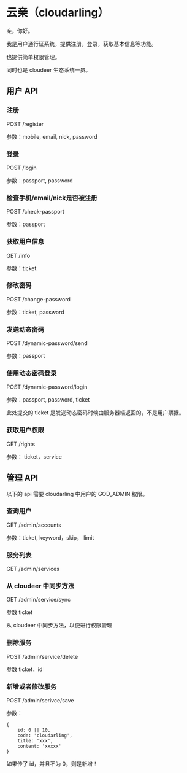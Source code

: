 # 云亲（cloudarling）

亲，你好。

我是用户通行证系统，提供注册，登录，获取基本信息等功能。

也提供简单权限管理。

同时也是 cloudeer 生态系统一员。


## 用户 API

### 注册

POST /register

参数：mobile, email, nick, password


### 登录

POST /login

参数：passport, password

### 检查手机/email/nick是否被注册

POST /check-passport

参数：passport

### 获取用户信息

GET /info

参数：ticket


### 修改密码

POST /change-password

参数：ticket, password

### 发送动态密码

POST /dynamic-password/send

参数：passport

### 使用动态密码登录

POST /dynamic-password/login

参数：passport, password, ticket

此处提交的 ticket 是发送动态密码时候由服务器端返回的，不是用户票据。


### 获取用户权限

GET /rights

参数： ticket，service



## 管理 API

以下的 api 需要 cloudarling 中用户的 GOD_ADMIN 权限。

### 查询用户

GET /admin/accounts

参数：ticket, keyword，skip， limit


### 服务列表

GET /admin/services


### 从 cloudeer 中同步方法

GET /admin/service/sync

参数 ticket

从 cloudeer 中同步方法，以便进行权限管理




### 删除服务

POST /admin/service/delete

参数 ticket，id



### 新增或者修改服务

POST /admin/serivce/save

参数：

```
{
    id: 0 || 10,
    code: 'cloudarling',
    title: 'xxx',
    content: 'xxxxx'
}
```

如果传了 id，并且不为 0，则是新增！


